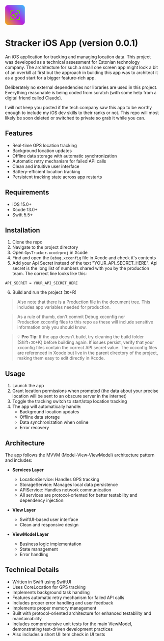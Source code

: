 <img src="app-icon-small.png" width="64" height="64">

# Stracker iOS App (version 0.0.1)

An iOS application for tracking and managing location data. This project was developed as a technical assessment for Estonian technology company. The architecture for such a small one screen app might look a bit of an overkill at first but the approach in building this app was to architect it as a good start for a bigger feature-rich app.

Deliberately no external dependencies nor libraries are used in this project. Everything reasonable is being coded from scratch (with some help from a digital friend called Claude).

I will not keep you posted if the tech company saw this app to be worthy enough to include my iOS dev skills to their ranks or not. This repo will most likely be soon deleted or switched to private so grab it while you can.

## Features

- Real-time GPS location tracking
- Background location updates
- Offline data storage with automatic synchronization
- Automatic retry mechanism for failed API calls
- Clean and intuitive user interface
- Battery-efficient location tracking
- Persistent tracking state across app restarts

## Requirements

- iOS 15.0+
- Xcode 13.0+
- Swift 5.5+

## Installation

1. Clone the repo
2. Navigate to the project directory
3. Open `GpsTracker.xcodeproj` in Xcode
4. Find and open the `Debug.xcconfig` file in Xcode and check it's contents
5. Add your Api Secret instead of the text "YOUR_API_SECRET_HERE". Api secret is the long list of numbers shared with you by the production team. The correct line looks like this:
```
API_SECRET = YOUR_API_SECRET_HERE
```
6. Build and run the project (⌘+R)

> Also note that there is a Production file in the document tree. This includes app variables needed for production.

> As a rule of thumb, don't commit Debug.xcconfig nor Production.xcconfig files to this repo as these will include sensitive information only you should know.

> 💡 **Pro Tip**: If the app doesn't build, try cleaning the build folder (Shift+⌘+K) before building again. If issues persist, verify that your xcconfig files contain the correct API secret value. The xcconfig files are referenced in Xcode but live in the parent directory of the project, making them easy to edit directly in Xcode.


## Usage

1. Launch the app
2. Grant location permissions when prompted (the data about your precise location will be sent to an obscure server in the internet)
3. Toggle the tracking switch to start/stop location tracking
4. The app will automatically handle:
   - Background location updates
   - Offline data storage
   - Data synchronization when online
   - Error recovery

## Architecture

The app follows the MVVM (Model-View-ViewModel) architecture pattern and includes:

- **Services Layer**
  - LocationService: Handles GPS tracking
  - StorageService: Manages local data persistence
  - APIService: Handles network communication
  - All services are protocol-oriented for better testability and dependency injection

- **View Layer**
  - SwiftUI-based user interface
  - Clean and responsive design

- **ViewModel Layer**
  - Business logic implementation
  - State management
  - Error handling

## Technical Details

- Written in Swift using SwiftUI
- Uses CoreLocation for GPS tracking
- Implements background task handling
- Features automatic retry mechanism for failed API calls
- Includes proper error handling and user feedback
- Implements proper memory management
- Built with protocol-oriented architecture for enhanced testability and maintainability
- Includes comprehensive unit tests for the main ViewModel, demonstrating test-driven development practices
- Also includes a short UI item check in UI tests
